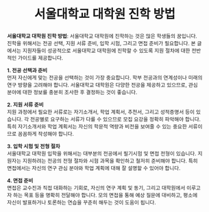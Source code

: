 ---
title: '서울대학교 대학원 진학 방법'

# Authors
authors:
  - 강경태

# Author notes (optional)
author_notes:
  - ''
  - ''
  - ''
  - 'Corresponding author'

# date format: '2013-07-01T00:00:00Z'
# date: '2024-03-20'

# Schedule page publish date (NOT publication's date).
publishDate: '2024-03-20'

# Publication type.
publication_types: ['article-journal']

abstract: |
  <div class="justify-text">

  **서울대학교 대학원 진학 방법**: 서울대학교 대학원에 진학하는 것은 많은 학생들의 꿈입니다. 진학을 위해서는 전공 선택, 지원 서류 준비, 입학 시험, 그리고 면접 준비가 필요합니다. 본 글에서는 지원자들이 성공적으로 서울대학교 대학원에 진학할 수 있도록 지원 절차에 대한 전반적인 가이드를 제공합니다.

  **1. 전공 선택과 준비**  
  먼저 자신에게 맞는 전공을 선택하는 것이 가장 중요합니다. 학부 전공과의 연계성이나 미래의 연구 방향을 고려해야 합니다. 서울대학교 대학원은 다양한 전공을 제공하고 있으므로, 관심 분야에 대한 정보를 충분히 조사한 후 결정하는 것이 좋습니다.

  **2. 지원 서류 준비**  
  지원 과정에서 필요한 서류로는 자기소개서, 학업 계획서, 추천서, 그리고 성적증명서 등이 있습니다. 각 전공별로 요구하는 서류가 다를 수 있으므로 모집 요강을 정확히 파악해야 합니다. 특히 자기소개서와 학업 계획서는 자신의 학문적 역량과 비전을 보여줄 수 있는 중요한 서류이므로 꼼꼼하게 작성해야 합니다.

  **3. 입학 시험 및 전형 절차**  
  서울대학교 대학원 입학을 위해서는 대부분의 전공에서 필기시험 및 면접 전형이 있습니다. 지원자는 지원하려는 전공의 전형 절차와 시험 과목을 확인하고 철저히 준비해야 합니다. 특히 면접에서는 자신의 연구 관심 분야와 학업 계획에 대해 잘 설명할 수 있어야 합니다.

  **4. 면접 준비**  
  면접은 교수진과 직접 대화하는 기회로, 자신의 연구 계획 및 동기, 그리고 대학원에서 이루고자 하는 목표 등을 명확히 전달해야 합니다. 모의 면접을 통해 예상 질문에 대비하고, 평소에 자신이 발표하거나 토론하는 연습을 꾸준히 해두는 것이 도움이 됩니다.

  </div>

summary: 서울대학교 대학원 진학을 위한 전공 선택, 지원 서류 준비, 입학 시험, 면접 준비 등에 대한 전반적인 가이드입니다.

tags: ['서울대학교', '대학원 진학', '입학 전형', '학업 계획서', '면접 준비', '대학원 지원 서류', '대학원']



# Display this page in the Featured widget?
featured: true

# Custom links (uncomment lines below)
# links:
# - name: Custom Link
#   url: http://example.org

url_pdf: 'https://gyeongtaekang.github.io/publication/0020-fine-grained-binary-object-segmentation-in-remote-sensing-imagery-via-path-selective-test-time-adaptation/자기소개.pdf'
# url_code: ''
# url_dataset: '{{url_dataset}}'
# url_poster: '{{url_poster}}'
# url_project: ''
# url_slides: ''
# url_source: 'https://doi.org/10.1109/TGRS.2024.3378311'
# url_video: ''

# Featured image
# To use, add an image named `featured.jpg/png` to your page's folder.
image:
  caption: 'Image credit: [**Unsplash**](https://unsplash.com/photos/pLCdAaMFLTE)'
  focal_point: ''
  preview_only: false

# Associated Projects (optional).
#   Associate this publication with one or more of your projects.
#   Simply enter your project's folder or file name without extension.
#   E.g. `internal-project` references `content/project/internal-project/index.md`.
#   Otherwise, set `projects: []`.
# projects:
#   - example

# Slides (optional).
#   Associate this publication with Markdown slides.
#   Simply enter your slide deck's filename without extension.
#   E.g. `slides: "example"` references `content/slides/example/index.md`.
#   Otherwise, set `slides: ""`.
# slides: example
---